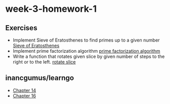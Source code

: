 # week-3-homework-1

## Exercises

- Implement Sieve of Eratosthenes to find primes up to a given number [Sieve of Eratosthenes](./exercises/sieve_of_eratosthenes/main.go)
- Implement prime factorization algorithm [prime factorization algorithm](./exercises/prime_fact_algo/main.go)
- Write a function that rotates given slice by given number of steps to the right or to the left. [rotate slice](./exercises/rotate_left_right/main.go)

## inancgumus/learngo

- [Chapter 14](./learngo/ch14)
- [Chapter 16](./learngo/ch16)

